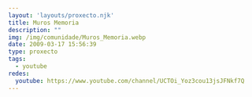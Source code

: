 ```yaml
---
layout: 'layouts/proxecto.njk'
title: Muros Memoria
description: ""
img: /img/comunidade/Muros_Memoria.webp
date: 2009-03-17 15:56:39
type: proxecto
tags:
  - youtube
redes:
  youtube: https://www.youtube.com/channel/UCTOi_Yoz3cou13jsJFNkf7Q
---
```

